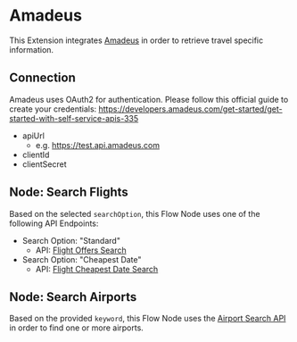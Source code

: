 # Amadeus

This Extension integrates [Amadeus](https://amadeus.com/en) in order to retrieve travel specific information.

## Connection

Amadeus uses OAuth2 for authentication. Please follow this official guide to create your credentials: https://developers.amadeus.com/get-started/get-started-with-self-service-apis-335

- apiUrl
  - e.g. https://test.api.amadeus.com
- clientId
- clientSecret

## Node: Search Flights

Based on the selected `searchOption`, this Flow Node uses one of the following API Endpoints:

- Search Option: "Standard"
  - API: [Flight Offers Search](https://developers.amadeus.com/self-service/category/flights/api-doc/flight-offers-search)
- Search Option: "Cheapest Date"
  - API: [Flight Cheapest Date Search](https://developers.amadeus.com/self-service/category/flights/api-doc/flight-cheapest-date-search/api-reference)

## Node: Search Airports

Based on the provided `keyword`, this Flow Node uses the [Airport Search API](https://developers.amadeus.com/self-service/category/flights/api-doc/airport-and-city-search/api-reference) in order to find one or more airports.
